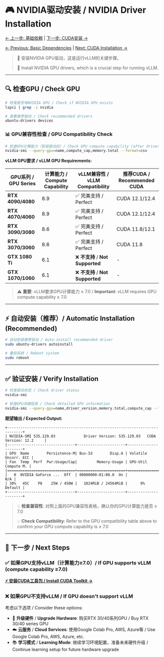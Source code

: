 # 🎮 NVIDIA驱动安装 / NVIDIA Driver Installation

[← 上一步: 基础依赖](01-basic-dependencies.md) | [下一步: CUDA安装 →](03-cuda-installation.md)

[← Previous: Basic Dependencies](01-basic-dependencies.md) | [Next: CUDA Installation →](03-cuda-installation.md)

> 🎯 安装NVIDIA GPU驱动，这是运行vLLM的关键步骤。
> 
> 🎯 Install NVIDIA GPU drivers, which is a crucial step for running vLLM.

---

## 🔍 检查GPU / Check GPU

```bash
# 检查是否有NVIDIA GPU / Check if NVIDIA GPU exists
lspci | grep -i nvidia

# 查看推荐驱动 / Check recommended drivers
ubuntu-drivers devices
```

### 📊 GPU兼容性检查 / GPU Compatibility Check

```bash
# 检查GPU计算能力（安装驱动后）/ Check GPU compute capability (after driver installation)
nvidia-smi --query-gpu=name,compute_cap,memory.total --format=csv
```

**vLLM GPU要求 / vLLM GPU Requirements:**

| GPU系列 / GPU Series | 计算能力 / Compute Capability | vLLM兼容性 / vLLM Compatibility | 推荐CUDA / Recommended CUDA |
|---------------------|------------------------------|--------------------------------|------------------------------|
| **RTX 4090/4080** | 8.9 | ✅ 完美支持 / Perfect | CUDA 12.1/12.4 |
| **RTX 4070/4060** | 8.9 | ✅ 完美支持 / Perfect | CUDA 12.1/12.4 |
| **RTX 3090/3080** | 8.6 | ✅ 完美支持 / Perfect | CUDA 11.8/12.1 |
| **RTX 3070/3060** | 8.6 | ✅ 完美支持 / Perfect | CUDA 11.8 |
| **GTX 1080 Ti** | 6.1 | ❌ **不支持** / **Not Supported** | - |
| **GTX 1070/1060** | 6.1 | ❌ **不支持** / **Not Supported** | - |

> ⚠️ **重要**: vLLM要求GPU计算能力 ≥ 7.0 / **Important**: vLLM requires GPU compute capability ≥ 7.0

---

## ⚡ 自动安装（推荐）/ Automatic Installation (Recommended)

```bash
# 自动安装推荐驱动 / Auto-install recommended driver
sudo ubuntu-drivers autoinstall

# 重启系统 / Reboot system
sudo reboot
```

---

## ✅ 验证安装 / Verify Installation

```bash
# 检查驱动状态 / Check driver status
nvidia-smi

# 检查GPU详细信息 / Check detailed GPU information
nvidia-smi --query-gpu=name,driver_version,memory.total,compute_cap --format=csv
```

**期望输出 / Expected Output:**
```
+-----------------------------------------------------------------------------+
| NVIDIA-SMI 535.129.03             Driver Version: 535.129.03   CUDA Version: 12.2     |
|-------------------------------+----------------------+----------------------+
| GPU  Name        Persistence-M| Bus-Id        Disp.A | Volatile Uncorr. ECC |
| Fan  Temp  Perf  Pwr:Usage/Cap|         Memory-Usage | GPU-Util  Compute M. |
|===============================+======================+======================|
|   0  NVIDIA GeForce ...  Off  | 00000000:01:00.0  On |                  N/A |
| 30%   45C    P8    25W / 450W |   1024MiB / 24564MiB |      0%      Default |
+-------------------------------+----------------------+----------------------+
```

> 💡 **检查兼容性**: 对照上面的GPU兼容性表格，确认你的GPU计算能力是否 ≥ 7.0
> 
> 💡 **Check Compatibility**: Refer to the GPU compatibility table above to confirm your GPU compute capability is ≥ 7.0

---

## 🚀 下一步 / Next Steps

### ✅ 如果GPU支持vLLM（计算能力≥7.0）/ If GPU supports vLLM (compute capability ≥7.0)
**[⚡ 安装CUDA工具包 / Install CUDA Toolkit →](03-cuda-installation.md)**

### ❌ 如果GPU不支持vLLM / If GPU doesn't support vLLM
考虑以下选项 / Consider these options:
- 🔄 **升级硬件** / **Upgrade Hardware**: 购买RTX 30/40系列GPU / Buy RTX 30/40 series GPU
- ☁️ **云服务** / **Cloud Services**: 使用Google Colab Pro, AWS, Azure等 / Use Google Colab Pro, AWS, Azure, etc.
- 📚 **学习模式** / **Learning Mode**: 继续学习环境配置，准备未来硬件升级 / Continue learning setup for future hardware upgrade
